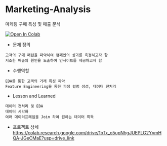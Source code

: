 # Marketing-Analysis
마케팅 구매 특성 및 매출 분석

<a target="_blank" href="https://colab.research.google.com/github/Eunchong1276/Marketing-Analysis/">
  <img src="https://colab.research.google.com/assets/colab-badge.svg" alt="Open In Colab"/>
</a>

* 문제 정의
```
고객의 구매 패턴을 파악하여 캠페인의 성과를 측정하고자 함
저조한 매출의 원인을 도출하여 인사이트를 제공하고자 함
```
* 수행역할
```
EDA를 통한 고객의 거래 특성 파악
Feature Engineering을 통한 파생 컬럼 생성, 데이터 전처리
```
* Lesson and Learned
```
데이터 전처리 및 EDA
데이터 시각화
여러 데이터프레임을 Join 하여 원하는 데이터 획득
```

* 프로젝트 상세
https://colab.research.google.com/drive/1bTx_o5upNhgJUEPLG2YvmHQA-JGeCMaE?usp=drive_link
